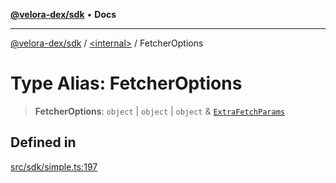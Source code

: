 [**@velora-dex/sdk**](../../README.md) • **Docs**

***

[@velora-dex/sdk](../../globals.md) / [\<internal\>](../README.md) / FetcherOptions

# Type Alias: FetcherOptions

> **FetcherOptions**: `object` \| `object` \| `object` & [`ExtraFetchParams`](ExtraFetchParams.md)

## Defined in

[src/sdk/simple.ts:197](https://github.com/VeloraDEX/paraswap-sdk/blob/feat/velora/src/sdk/simple.ts#L197)
